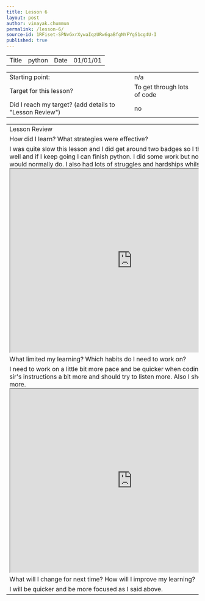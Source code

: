 ```yaml
---
title: Lesson 6
layout: post
author: vinayak.chummun
permalink: /lesson-6/
source-id: 1RFiset-SPNvGxrXywaIqzURw6gaBfgNYFYgS1cg4U-I
published: true
---
```

<table>
  <tr>
    <td>Title</td>
    <td>python</td>
    <td>Date</td>
    <td>01/01/01</td>
  </tr>
</table>


<table>
  <tr>
    <td>Starting point:</td>
    <td>n/a</td>
  </tr>
  <tr>
    <td>Target for this lesson?</td>
    <td>To get through lots of code</td>
  </tr>
  <tr>
    <td>Did I reach my target? 
(add details to "Lesson Review")</td>
    <td>no</td>
  </tr>
</table>


<table>
  <tr>
    <td>Lesson Review</td>
  </tr>
  <tr>
    <td>How did I learn? What strategies were effective? </td>
  </tr>
  <tr>
    <td>I was quite slow this lesson and I did get around two badges so I thought I did pretty well and if I keep going I can finish python. I did some work but not as much as I would normally do. I also had lots of struggles and hardships whilst doing this. <iframe src="https://drive.google.com/file/d/1zt6iofQuV_hDNntxgf24JcKEGZYcdvm7/preview" width="640" height="480"></iframe>
    </td>
  </tr>
  <tr>
    <td>What limited my learning? Which habits do I need to work on? </td>
  </tr>
  <tr>
    <td>I need to work on a little bit more pace and be quicker when coding. I should follow sir's instructions a bit more and should try to listen more. Also I should try to focus more.<iframe src="https://drive.google.com/file/d/1bkBVCX8eL87B99UtK9JaxbJCiRpLsCSl/preview" width="640" height="480"></iframe>
    </td>
  </tr>
  <tr>
    <td>What will I change for next time? How will I improve my learning?</td>
  </tr>
  <tr>
    <td>I will be quicker and be more focused as I said above.</td>
  </tr>
</table>


